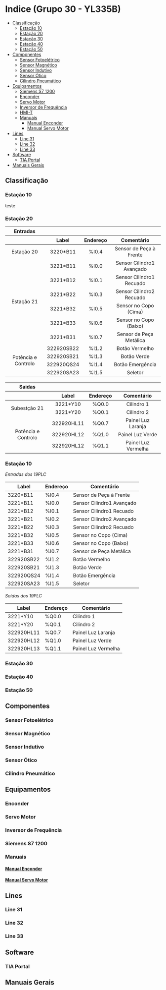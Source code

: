 # Indice (Grupo 30 - YL335B)

- [Classificação](#classificacao)
  - [Estação 10](#estacao-10)
  - [Estação 20](#estacao-20)
  - [Estação 30](#estacao-30) 
  - [Estação 40](#estacao-40)
  - [Estação 50](#estacao-50)
- [Componentes](#componentes)
  - [Sensor Fotoelétrico](#sensor-fotoeletrico)
  - [Sensor Magnético](#sensor-magnetico) 
  - [Sensor Indutivo](#sensor-indutivo) 
  - [Sensor Ótico](#sensor-otico) 
  - [Cilindro Pneumático](#cilindro-pneumatico)
- [Equipamentos](#equipamentos)
  - [Siemens S7 1200](#siemens-s7-1200) 
  - [Enconder](#enconder)
  - [Servo Motor](#servo-motor)
  - [Inversor de Frequência](#inversor-de-frequencia)
  - [HMI-T](#hmi-t)
  - [Manuais](#manuais)
    - [Manual Enconder](#manual-enconder) 
    - [Manual Servo Motor](#manual-servo-motor) 
- [Lines](#lines)
  - [Line 31](#line-31) 
  - [Line 32](#line-32) 
  - [Line 33](#line-33) 
- [Software](#software)
  - [TIA Portal](#tia-portal) 
- [Manuais Gerais](#manuais-gerais)

## Classificação
### Estação 10
teste
### Estação 20

<!--Entradas da Estação 20-->
<div align="center">
<table>
   <head>
      <tr>
         <th align="center">Entradas</th>
      </tr>
   <head>
      <tr>
      <th></th>
         <th align="center">Label</th>
         <th align="center">Endereço</th>
         <th align="center">Comentário</th>
      </tr>
   </thead>
   <tbody>
      <tr>
         <td style="vertical-align : middle;text-align:center;" rowspan="1">Estação 20</td>
         <td align="center">3220*B11</td>
         <td align="center">%I0.4</td>
         <td align="center">Sensor de Peça à Frente</td>
      </tr>
      <tr>
         <td style="vertical-align : middle;text-align:center;" rowspan="6">Estação 21</td>
         <td align="center">3221*B11</td>
         <td align="center">%I0.0</td>
         <td align="center">Sensor Cilindro1 Avançado</td>
      </tr>
      <tr>
         <td align="center">3221*B12</td>
         <td align="center">%I0.1</td>
         <td align="center">Sensor Cilindro1 Recuado</td>
      </tr>
      <tr>
         <td align="center">3221*B22</td>
         <td align="center">%I0.3</td>
         <td align="center">Sensor Cilindro2 Recuado</td>
      </tr>
      <tr>
         <td align="center">3221*B32</td>
         <td align="center">%I0.5</td>
         <td align="center">Sensor no Copo (Cima)</td>
      </tr>
      <tr>
         <td align="center">3221*B33</td>
         <td align="center">%I0.6</td>
         <td align="center">Sensor no Copo (Baixo)</td>
      </tr>
      <tr>
         <td align="center">3221*B31</td>
         <td align="center">%I0.7</td>
         <td align="center">Sensor de Peça Metálica</td>
      </tr>
      <tr>
         <td style="vertical-align : middle;text-align:center;" rowspan="4">Potência e Controlo</td>
         <td align="center">322920SB22</td>
         <td align="center">%I1.2</td>
         <td align="center">Botão Vermelho</td>
      <tr>
         <td align="center">322920SB21</td>
         <td align="center">%I1.3</td>
         <td align="center">Botão Verde</td>
      <tr>
         <td align="center">322920QS24</td>
         <td align="center">%I1.4</td>
         <td align="center">Botão Emergência</td>
      <tr>
         <td align="center">322920SA23</td>
         <td align="center">%I1.5</td>
         <td align="center">Seletor</td>
      </tr>
   </tbody>
</table>
</div>

<!--Saidas da Estação 20-->
<div align="center">
<table>
   <head>
      <tr>
         <th align="center">Saidas</th>
      </tr>
   <head>
      <tr>
      <th></th>
         <th align="center">Label</th>
         <th align="center">Endereço</th>
         <th align="center">Comentário</th>
      </tr>
   </thead>
   <tbody>
      <tr>
         <td style="vertical-align : middle;text-align:center;" rowspan="2">Subestção 21</td>
         <td align="center">3221*Y10</td>
         <td align="center">%Q0.0</td>
         <td align="center">Cilindro 1</td>
      </tr>
      <tr>
         <td align="center">3221*Y20</td>
         <td align="center">%Q0.1</td>
         <td align="center">Cilindro 2</td>
      </tr>
      <tr>
         <td style="vertical-align : middle;text-align:center;" rowspan="3">Potência e Controlo</td>
         <td align="center">322920HL11</td>
         <td align="center">%Q0.7</td>
         <td align="center">Painel Luz Laranja</td>
      <tr>
         <td align="center">322920HL12</td>
         <td align="center">%Q1.0</td>
         <td align="center">Painel Luz Verde</td>
      <tr>
         <td align="center">322920HL12</td>
         <td align="center">%Q1.1</td>
         <td align="center">Painel Luz Vermelha</td>
   </tbody>
</table>
</div>

### Estação 10

*Entradas dos 19PLC*

|Label |Endereço  | Comentário|
--- | --- | ---
3220*B11|%I0.4|Sensor de Peça à Frente
3221*B11|%I0.0|Sensor Cilindro1 Avançado
3221*B12|%I0.1|Sensor Cilindro1 Recuado
3221*B21|%I0.2|Sensor Cilindro2 Avançado
3221*B22|%I0.3|Sensor Cilindro2 Recuado
3221*B32|%I0.5|Sensor no Copo (Cima)
3221*B33|%I0.6|Sensor no Copo (Baixo)
3221*B31|%I0.7|Sensor de Peça Metálica
322920SB22|%I1.2|Botão Vermelho
322920SB21|%I1.3|Botão Verde
322920QS24|%I1.4|Botão Emergência
322920SA23|%I1.5|Seletor

*Saidas dos 19PLC*

|Label |Endereço  | Comentário|
--- | --- | ---
3221*Y10|%Q0.0|Cilindro 1
3221*Y20|%Q0.1|Cilindro 2
322920HL11|%Q0.7|Painel Luz Laranja
322920HL12|%Q1.0|Painel Luz Verde
322920HL13|%Q1.1|Painel Luz Vermelha



### Estação 30
### Estação 40
### Estação 50

## Componentes
### Sensor Fotoelétrico
### Sensor Magnético
### Sensor Indutivo
### Sensor Ótico
### Cilindro Pneumático

## Equipamentos
### Enconder
### Servo Motor
### Inversor de Frequência
### Siemens S7 1200
### Manuais
#### [Manual Enconder](./manuais/manual_enconder.md)
#### [Manual Servo Motor](./manuais/manual_servo.md)
## Lines
### Line 31
### Line 32
### Line 33

## Software
### TIA Portal

## Manuais Gerais